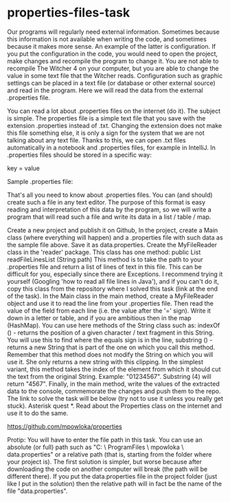 # properties-files-task
Our programs will regularly need external information. Sometimes because this information is not available when writing the code, and sometimes because it makes more sense. An example of the latter is configuration. If you put the configuration in the code, you would need to open the project, make changes and recompile the program to change it. You are not able to recompile The Witcher 4 on your computer, but you are able to change the value in some text file that the Witcher reads. Configuration such as graphic settings can be placed in a text file (or database or other external source) and read in the program. Here we will read the data from the external .properties file.

You can read a lot about .properties files on the internet (do it). The subject is simple. The properties file is a simple text file that you save with the extension .properties instead of .txt. Changing the extension does not make this file something else, it is only a sign for the system that we are not talking about any text file. Thanks to this, we can open .txt files automatically in a notebook and .properties files, for example in IntelliJ. In .properties files should be stored in a specific way:

key = value

Sample .properties file:


That's all you need to know about .properties files. You can (and should) create such a file in any text editor. The purpose of this format is easy reading and interpretation of this data by the program, so we will write a program that will read such a file and write its data in a list / table / map.


Create a new project and publish it on Github,
In the project, create a Main class (where everything will happen) and a .properties file with such data as the sample file above. Save it as data.properties.
Create the MyFileReader class in the 'reader' package. This class has one method:
public List <String> readFileLinesList (String path)
This method is to take the path to your .properties file and return a list of lines of text in this file. This can be difficult for you, especially since there are Exceptions. I recommend trying it yourself (Googling 'how to read all file lines in Java'), and if you can't do it, copy this class from the repository where I solved this task (link at the end of the task).
In the Main class in the main method, create a MyFileReader object and use it to read the line from your .properties file. Then read the value of the field from each line (i.e. the value after the '=' sign). Write it down in a letter or table, and if you are ambitious then in the map (HashMap). You can use here methods of the String class such as:
indexOf () - returns the position of a given character / text fragment in this String. You will use this to find where the equals sign is in the line,
substring () - returns a new String that is part of the one on which you call this method. Remember that this method does not modify the String on which you will use it. She only returns a new string with this clipping. In the simplest variant, this method takes the index of the element from which it should cut the text from the original String. Example:
"01234567". Substring (4) will return "4567".
Finally, in the main method, write the values ​​of the extracted data to the console, commemorate the changes and push them to the repo. The link to solve the task will be below (try not to use it unless you really get stuck).
Asterisk quest *. Read about the Properties class on the internet and use it to do the same.

https://github.com/mpowloka/properties

Protip: You will have to enter the file path in this task. You can use an absolute (or full) path such as "C: \\ ProgramFiles \\ mpowloka \\ data.properties" or a relative path (that is, starting from the folder where your project is). The first solution is simpler, but worse because after downloading the code on another computer will break (the path will be different there). If you put the data.properties file in the project folder (just like I put in the solution) then the relative path will in fact be the name of the file "data.properties".
